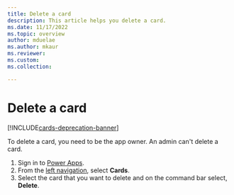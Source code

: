 ```yaml
---
title: Delete a card
description: This article helps you delete a card.
ms.date: 11/17/2022
ms.topic: overview
author: mduelae
ms.author: mkaur
ms.reviewer: 
ms.custom: 
ms.collection: 

---
```


# Delete a card

[!INCLUDE[cards-deprecation-banner](~/includes/cards-deprecation-notice.md)]

To delete a card, you need to be the app owner. An admin can't delete a card.

1. Sign in to [Power Apps](https://make.powerapps.com).
1. From the [left navigation](../../maker/canvas-apps/intro-maker-portal.md#1--left-navigation-pane), select **Cards**.  
1. Select the card that you want to delete and on the command bar select, **Delete**.
